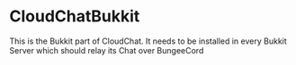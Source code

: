 CloudChatBukkit
===============

This is the Bukkit part of CloudChat. 
It needs to be installed in every Bukkit Server which should relay its Chat over BungeeCord

